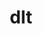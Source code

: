 ---
codehost: https://github.com/dlt-hub/dlt
logohandle: dlthub
sort: dlthub
title: dlt
website: https://dlthub.com/
---